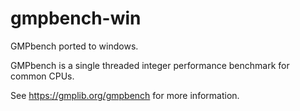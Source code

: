 # gmpbench-win
GMPbench ported to windows.



GMPbench is a single threaded integer performance benchmark for common CPUs.

See https://gmplib.org/gmpbench for more information.
